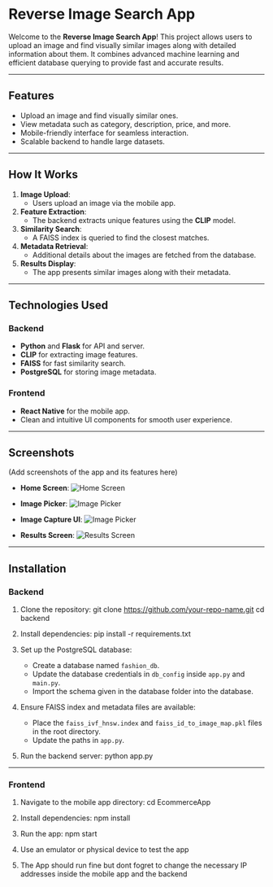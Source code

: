 # Reverse Image Search App

Welcome to the **Reverse Image Search App**! This project allows users to upload an image and find visually similar images along with detailed information about them. It combines advanced machine learning and efficient database querying to provide fast and accurate results.

---

## Features

- Upload an image and find visually similar ones.
- View metadata such as category, description, price, and more.
- Mobile-friendly interface for seamless interaction.
- Scalable backend to handle large datasets.

---

## How It Works

1. **Image Upload**:
   - Users upload an image via the mobile app.
2. **Feature Extraction**:
   - The backend extracts unique features using the **CLIP** model.
3. **Similarity Search**:
   - A FAISS index is queried to find the closest matches.
4. **Metadata Retrieval**:
   - Additional details about the images are fetched from the database.
5. **Results Display**:
   - The app presents similar images along with their metadata.

---

## Technologies Used

### Backend

- **Python** and **Flask** for API and server.
- **CLIP** for extracting image features.
- **FAISS** for fast similarity search.
- **PostgreSQL** for storing image metadata.

### Frontend

- **React Native** for the mobile app.
- Clean and intuitive UI components for smooth user experience.

---

## Screenshots

(Add screenshots of the app and its features here)

- **Home Screen**:
  ![Home Screen](placeholder-for-image)

- **Image Picker**:
  ![Image Picker](![image.png](https://prod-files-secure.s3.us-west-2.amazonaws.com/17eca609-3d8a-410b-a565-e997cd22cca5/573695fd-d7c7-46cd-8194-b23a3ee1c218/image.png))

  
- **Image Capture UI**:
  ![Image Picker](![image.png](https://prod-files-secure.s3.us-west-2.amazonaws.com/17eca609-3d8a-410b-a565-e997cd22cca5/36524527-9dc5-4bc0-953a-8bcf0415f26f/image.png))


- **Results Screen**:
  ![Results Screen](![image.png](https://prod-files-secure.s3.us-west-2.amazonaws.com/17eca609-3d8a-410b-a565-e997cd22cca5/32e1ad9c-eec5-4bd0-9c27-09b3721f5f14/image.png))

---

## Installation

### Backend

1. Clone the repository:
   git clone https://github.com/your-repo-name.git
   cd backend

2. Install dependencies:
   pip install -r requirements.txt

3. Set up the PostgreSQL database:
   - Create a database named `fashion_db`.
   - Update the database credentials in `db_config` inside `app.py` and `main.py`.
   - Import the schema given in the database folder into the database.

4. Ensure FAISS index and metadata files are available:
   - Place the `faiss_ivf_hnsw.index` and `faiss_id_to_image_map.pkl` files in the root directory.
   - Update the paths in `app.py`.

5. Run the backend server:
   python app.py

---

### Frontend

1. Navigate to the mobile app directory:
   cd EcommerceApp

2. Install dependencies:
   npm install

3. Run the app:
   npm start

4. Use an emulator or physical device to test the app

5. The App should run fine but dont fogret to change the necessary IP addresses inside the mobile app and the backend

